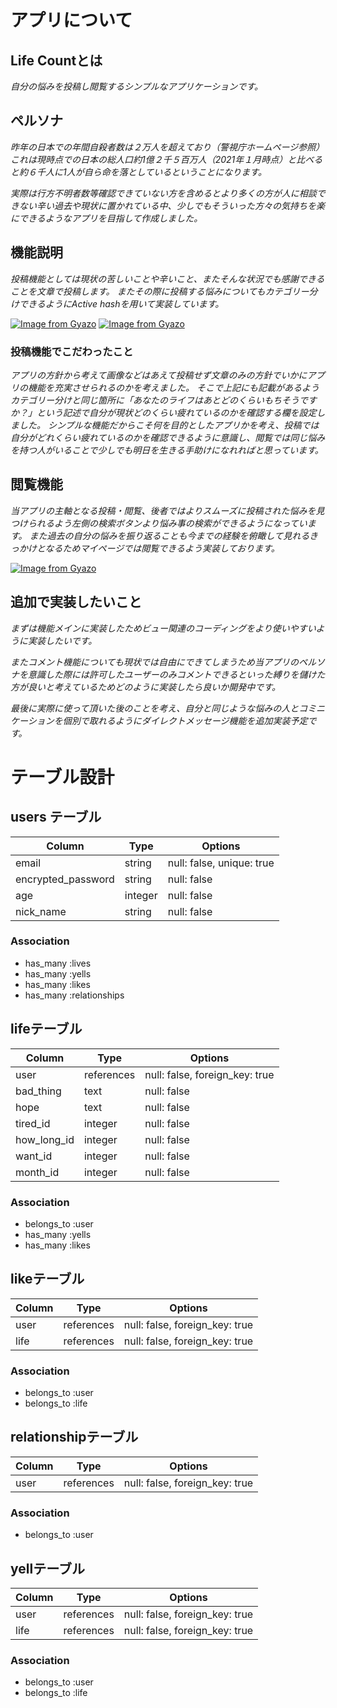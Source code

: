 # アプリについて
## Life Countとは
_自分の悩みを投稿し閲覧するシンプルなアプリケーションです。_

## ペルソナ
_昨年の日本での年間自殺者数は２万人を超えており（警視庁ホームページ参照）これは現時点での日本の総人口約1億２千５百万人（2021年１月時点）と比べると約６千人に1人が自ら命を落としているということになります。_

_実際は行方不明者数等確認できていない方を含めるとより多くの方が人に相談できない辛い過去や現状に置かれている中、少しでもそういった方々の気持ちを楽にできるようなアプリを目指して作成しました。_

## 機能説明
_投稿機能としては現状の苦しいことや辛いこと、またそんな状況でも感謝できることを文章で投稿します。_
_またその際に投稿する悩みについてもカテゴリー分けできるようにActive hashを用いて実装しています。_

[![Image from Gyazo](https://i.gyazo.com/a5e2efc7eee420e545c90f1eae0413ec.png)](https://gyazo.com/a5e2efc7eee420e545c90f1eae0413ec)
[![Image from Gyazo](https://i.gyazo.com/966e65541b18bf46c3cb21f775ad6438.png)](https://gyazo.com/966e65541b18bf46c3cb21f775ad6438)

### 投稿機能でこだわったこと

_アプリの方針から考えて画像などはあえて投稿せず文章のみの方針でいかにアプリの機能を充実させられるのかを考えました。_
_そこで上記にも記載があるようカテゴリー分けと同じ箇所に「あなたのライフはあとどのくらいもちそうですか？」という記述で自分が現状どのくらい疲れているのかを確認する欄を設定しました。_
_シンプルな機能だからこそ何を目的としたアプリかを考え、投稿では自分がどれくらい疲れているのかを確認できるように意識し、閲覧では同じ悩みを持つ人がいることで少しでも明日を生きる手助けになれればと思っています。_

## 閲覧機能
_当アプリの主軸となる投稿・閲覧、後者ではよりスムーズに投稿された悩みを見つけられるよう左側の検索ボタンより悩み事の検索ができるようになっています。_
_また過去の自分の悩みを振り返ることも今までの経験を俯瞰して見れるきっかけとなるためマイページでは閲覧できるよう実装しております。_

[![Image from Gyazo](https://i.gyazo.com/719ce6b79f16a1bdf528e4d95193a4f3.png)](https://gyazo.com/719ce6b79f16a1bdf528e4d95193a4f3)


## 追加で実装したいこと
_まずは機能メインに実装したためビュー関連のコーディングをより使いやすいように実装したいです。_

_またコメント機能についても現状では自由にできてしまうため当アプリのペルソナを意識した際には許可したユーザーのみコメントできるといった縛りを儲けた方が良いと考えているためどのように実装したら良いか開発中です。_

_最後に実際に使って頂いた後のことを考え、自分と同じような悩みの人とコミニケーションを個別で取れるようにダイレクトメッセージ機能を追加実装予定です。_



# テーブル設計


## users テーブル

| Column              | Type    | Options                   |
| ------------------- | ------- | ------------------------- |
| email               | string  | null: false, unique: true |
| encrypted_password  | string  | null: false               |
| age                 | integer | null: false               |
| nick_name           | string  | null: false               |

### Association

- has_many :lives
- has_many :yells
- has_many :likes
- has_many :relationships



##  lifeテーブル

| Column      | Type       | Options                        |
| ----------- | ---------- | ------------------------------ |
| user        | references | null: false, foreign_key: true |
| bad_thing   | text       | null: false                    |
| hope        | text       | null: false                    |
| tired_id    | integer    | null: false                    |
| how_long_id | integer    | null: false                    |
| want_id     | integer    | null: false                    |
| month_id    | integer    | null: false                    |
### Association

- belongs_to :user
- has_many :yells
- has_many :likes



##  likeテーブル

| Column      | Type       | Options                        |
| ----------- | ---------- | ------------------------------ |
| user        | references | null: false, foreign_key: true |
| life        | references | null: false, foreign_key: true |
### Association

- belongs_to :user
- belongs_to :life



##  relationshipテーブル

| Column      | Type       | Options                        |
| ----------- | ---------- | ------------------------------ |
| user        | references | null: false, foreign_key: true |

### Association

- belongs_to :user


##  yellテーブル

| Column      | Type       | Options                        |
| ----------- | ---------- | ------------------------------ |
| user        | references | null: false, foreign_key: true |
| life        | references | null: false, foreign_key: true |
### Association

- belongs_to :user
- belongs_to :life







